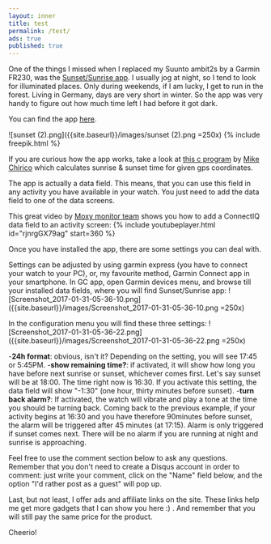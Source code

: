 ```yaml
---
layout: inner
title: test
permalink: /test/
ads: true
published: true
---
```


One of the things I missed when I replaced my Suunto ambit2s by a Garmin FR230, was the [Sunset/Sunrise app](http://www.movescount.com/apps/app10000003-SunriseSunset). 
I usually jog at night, so I tend to look for illuminated places. Only during weekends, if I am lucky, I get to run in the forest. 
Living in Germany, days are very short in winter. So the app was very handy to figure out how much time left I had before it got dark. 

You can find the app [here](https://apps.garmin.com/es-ES/apps/d4253bb4-1aaf-4538-be8f-5e2e864708ea#0). 

![sunset (2).png]({{site.baseurl}}/images/sunset (2).png =250x)
{% include freepik.html %}

If you are curious how the app works, take a look at [this c program](http://souptonuts.sourceforge.net/code/sunrise.c.html)  by [Mike Chirico](http://souptonuts.sourceforge.net/) which calculates sunrise & sunset time for given gps coordinates. 

The app is actually a data field. This means, that you can use this field in any activity you have available in your watch. You just need to add the data field to one of the data screens.

This great video by [Moxy monitor team](http://www.moxymonitor.com/) shows you how to add a ConnectIQ data field to an activity screen:
{% include youtubeplayer.html id="rjnrgGX79ag" start=360 %}

Once you have installed the app, there are some settings you can deal with. 

Settings can be adjusted by using garmin express (you have to connect your watch to your PC), or, my favourite method, Garmin Connect app in your smartphone. 
In GC app, open Garmin devices menu, and browse till your installed data fields, where you will find Sunset/Sunrise app:
![Screenshot_2017-01-31-05-36-10.png]({{site.baseurl}}/images/Screenshot_2017-01-31-05-36-10.png =250x)

In the configuration menu you will find these three settings:
![Screenshot_2017-01-31-05-36-22.png]({{site.baseurl}}/images/Screenshot_2017-01-31-05-36-22.png =250x)

-**24h format**: obvious, isn't it? Depending on the setting, you will see 17:45 or 5:45PM. 
-**show remaining time?**: if activated, it will show how long you have before next sunrise or sunset, whichever comes first.  Let's say sunset will be at 18:00. The time right now is 16:30. If you activate this setting, the data field will show "-1:30" (one hour, thirty minutes before sunset). 
-**turn back alarm?**: If activated, the watch will vibrate and play a tone at the time you should be turning back. Coming back to the previous example, if your activity begins at 16:30 and you have therefore 90minutes before sunset, the alarm will be triggered after 45 minutes (at 17:15). Alarm is only triggered if sunset comes next. There will be no alarm if you are running at night and sunrise is approaching. 


Feel free to use the comment section below to ask any questions. 
Remember that you don't need to create a Disqus account in order to comment: just write your comment, click on the "Name" field below, and the option "I'd rather post as a guest" will pop up.

Last, but not least, I offer ads and affiliate links on the site. These links help me get more gadgets that I can show you here :) . And remember that you will still pay the same price for the product. 

Cheerio!
